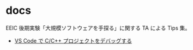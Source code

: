 # docs

EEIC 後期実験「大規模ソフトウェアを手探る」に関する TA による Tips 集。

- [VS Code で C/C++ プロジェクトをデバッグする](debug-using-vscode.md)
